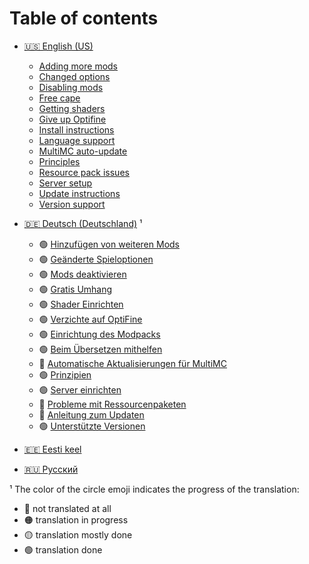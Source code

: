 # Table of contents

* [🇺🇸 English (US)](README.md)
  * [Adding more mods](en-us/adding-more-mods.md)
  * [Changed options](en-us/changed-options.md)
  * [Disabling mods](en-us/disabling-mods.md)
  * [Free cape](en-us/free-cape.md)
  * [Getting shaders](en-us/getting-shaders.md)
  * [Give up Optifine](en-us/give-up-optifine.md)
  * [Install instructions](en-us/install-instructions.md)
  * [Language support](en-us/language-support.md)
  * [MultiMC auto-update](en-us/multimc-auto-update.md)
  * [Principles](en-us/principles.md)
  * [Resource pack issues](en-us/resource-pack-issues.md)
  * [Server setup](en-us/server-setup.md)
  * [Update instructions](en-us/update-instructions.md)
  * [Version support](en-us/version-support.md)

* [🇩🇪 Deutsch (Deutschland)](de-de/README.md) ¹
  * 🟢 [Hinzufügen von weiteren Mods](de-de/mods-hinzufuegen.md)
  * 🟢 [Geänderte Spieloptionen](de-de/geaenderte-optionen.md)
  * 🟢 [Mods deaktivieren](de-de/mods-deaktivieren.md)
  * 🟢 [Gratis Umhang](de-de/kostenloser-umhang.md)
  * 🟢 [Shader Einrichten](de-de/shader-installieren.md)
  * 🟢 [Verzichte auf OptiFine](de-de/verzichte-auf-optifine.md)
  * 🟢 [Einrichtung des Modpacks](de-de/einrichtung.md)
  * 🟢 [Beim Übersetzen mithelfen](de-de/uebersetzen.md)
  * 🔴 [Automatische Aktualisierungen für MultiMC](de-de/multimc-auto-updates.md)
  * 🟢 [Prinzipien](de-de/prinzipien.md)
  * 🟢 [Server einrichten](de-de/server-einrichtung.md)
  * 🔴 [Probleme mit Ressourcenpaketen](de-de/ressourcenpaket-probleme.md)
  * 🔴 [Anleitung zum Updaten](de-de/update-anleitung.md)
  * 🟢 [Unterstützte Versionen](de-de/unterstuetzte-versionen.md)

* [🇪🇪 Eesti keel](et-ee.md)
* [🇷🇺 Русский](ru-ru.md)

¹ The color of the circle emoji indicates the progress of the translation:
- 🔴 not translated at all
- 🟠 translation in progress
- 🟡 translation mostly done
- 🟢 translation done